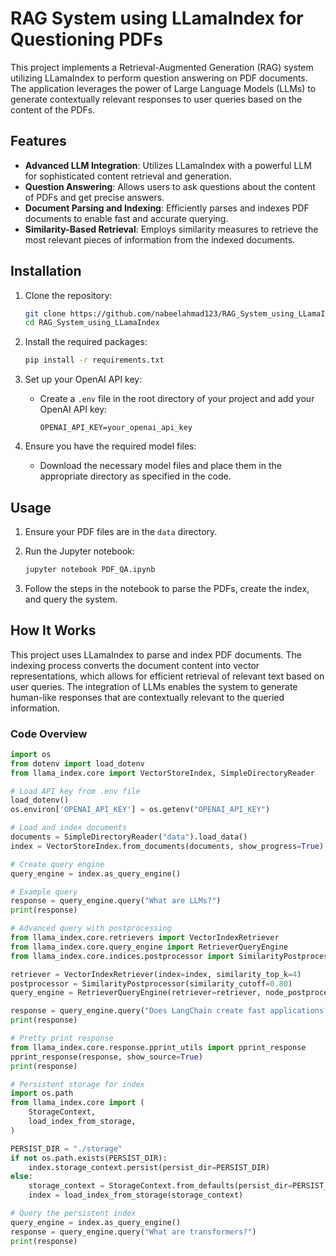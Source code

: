 # RAG System using LLamaIndex for Questioning PDFs

This project implements a Retrieval-Augmented Generation (RAG) system utilizing LLamaIndex to perform question answering on PDF documents. The application leverages the power of Large Language Models (LLMs) to generate contextually relevant responses to user queries based on the content of the PDFs.

## Features

- **Advanced LLM Integration**: Utilizes LLamaIndex with a powerful LLM for sophisticated content retrieval and generation.
- **Question Answering**: Allows users to ask questions about the content of PDFs and get precise answers.
- **Document Parsing and Indexing**: Efficiently parses and indexes PDF documents to enable fast and accurate querying.
- **Similarity-Based Retrieval**: Employs similarity measures to retrieve the most relevant pieces of information from the indexed documents.

## Installation

1. Clone the repository:
    ```sh
    git clone https://github.com/nabeelahmad123/RAG_System_using_LLamaIndex.git
    cd RAG_System_using_LLamaIndex
    ```

2. Install the required packages:
    ```sh
    pip install -r requirements.txt
    ```

3. Set up your OpenAI API key:
    - Create a `.env` file in the root directory of your project and add your OpenAI API key:
      ```
      OPENAI_API_KEY=your_openai_api_key
      ```

4. Ensure you have the required model files:
    - Download the necessary model files and place them in the appropriate directory as specified in the code.

## Usage

1. Ensure your PDF files are in the `data` directory.

2. Run the Jupyter notebook:
    ```sh
    jupyter notebook PDF_QA.ipynb
    ```

3. Follow the steps in the notebook to parse the PDFs, create the index, and query the system.

## How It Works

This project uses LLamaIndex to parse and index PDF documents. The indexing process converts the document content into vector representations, which allows for efficient retrieval of relevant text based on user queries. The integration of LLMs enables the system to generate human-like responses that are contextually relevant to the queried information.

### Code Overview

```python
import os
from dotenv import load_dotenv
from llama_index.core import VectorStoreIndex, SimpleDirectoryReader

# Load API key from .env file
load_dotenv()
os.environ['OPENAI_API_KEY'] = os.getenv("OPENAI_API_KEY")

# Load and index documents
documents = SimpleDirectoryReader("data").load_data()
index = VectorStoreIndex.from_documents(documents, show_progress=True)

# Create query engine
query_engine = index.as_query_engine()

# Example query
response = query_engine.query("What are LLMs?")
print(response)

# Advanced query with postprocessing
from llama_index.core.retrievers import VectorIndexRetriever
from llama_index.core.query_engine import RetrieverQueryEngine
from llama_index.core.indices.postprocessor import SimilarityPostprocessor

retriever = VectorIndexRetriever(index=index, similarity_top_k=4)
postprocessor = SimilarityPostprocessor(similarity_cutoff=0.80)
query_engine = RetrieverQueryEngine(retriever=retriever, node_postprocessors=[postprocessor])

response = query_engine.query("Does LangChain create fast applications?")
print(response)

# Pretty print response
from llama_index.core.response.pprint_utils import pprint_response
pprint_response(response, show_source=True)
print(response)

# Persistent storage for index
import os.path
from llama_index.core import (
    StorageContext,
    load_index_from_storage,
)

PERSIST_DIR = "./storage"
if not os.path.exists(PERSIST_DIR):
    index.storage_context.persist(persist_dir=PERSIST_DIR)
else:
    storage_context = StorageContext.from_defaults(persist_dir=PERSIST_DIR)
    index = load_index_from_storage(storage_context)

# Query the persistent index
query_engine = index.as_query_engine()
response = query_engine.query("What are transformers?")
print(response)
